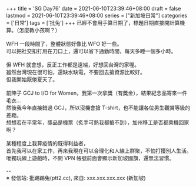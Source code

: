 +++
title = 'SG Day76'
date = 2021-06-10T23:39:46+08:00
draft = false
lastmod = 2021-06-10T23:39:46+08:00
series = ["新加坡日常"]
categories = ['日常']
tags = ['批兔']
+++
已經不會用手算日期了，標題日期直接開計算機算。（怎麼教小孩啊？）<br>
<br>
WFH 一段時間了，整體狀態好像比 WFO 好一些。<br>
可以把社交扣打用在刀口上，還可以省下通勤時間，每天多睡一個多小時。<br>
<br>
但 WFH 就會想，反正工作都是遠端，好想回台灣的家喔。<br>
雖然台灣現在很可怕，還缺水缺電，不要回去搶資源比較好。<br>
但我開始厭倦夏天了。<br>
<br>
前陣子 GCJ to I/O for Women，我第一次拿獎（有獎金），結果紀念品寄來一件毛衣…<br>
然後我今年直接錯過 GCJ，所以沒機會搶 T-shirt，也不能讓各位男生觀賞等級的差距。<br>
想想若在平常年，獎品是機票（炙手可熱我都搶不到），加州移工是否都乘機回家啊？<br>
<br>
某種程度上我算疫情的既得利益者，<br>
首先我可以在家工作，再來我現在可以合理化和人線上群聚，不怕打擾別人生活。<br>
唯獨玩線上遊戲時，不開 VPN 帳號前面會顯示新加坡國旗，還無法習慣。<br>
<br>
--<br>
※ 發信站: 批踢踢兔(ptt2.cc), 來自: xxx.xxx.xxx.xxx (新加坡)<br>
